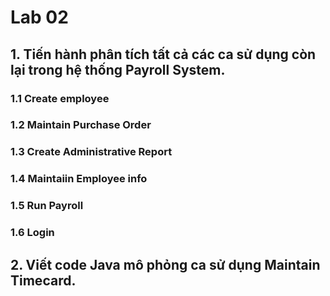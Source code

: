 # Lab 02
## 1. Tiến hành phân tích tất cả các ca sử dụng còn lại trong hệ thống Payroll System.
  ### 1.1 Create employee
  ### 1.2 Maintain Purchase Order
  ### 1.3 Create Administrative Report
  ### 1.4 Maintaiin Employee info
  ### 1.5 Run Payroll
  ### 1.6 Login
## 2. Viết code Java mô phỏng ca sử dụng Maintain Timecard.
